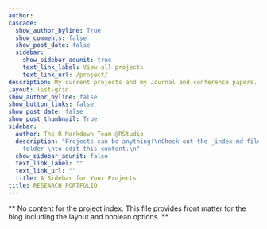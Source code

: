 ```yaml
---
author: 
cascade:
  show_author_byline: True
  show_comments: false
  show_post_date: false
  sidebar:
    show_sidebar_adunit: true
    text_link_label: View all projects
    text_link_url: /project/
description: My current projects and my Journal and conference papers.
layout: list-grid
show_author_byline: false
show_button_links: false
show_post_date: false
show_post_thumbnail: True
sidebar:
  author: The R Markdown Team @RStudio
  description: "Projects can be anything!\nCheck out the _index.md file in the /project
    folder \nto edit this content.\n"
  show_sidebar_adunit: false
  text_link_label: ""
  text_link_url: ""
  title: A Sidebar for Your Projects
title: RESEARCH PORTFOLIO
---
```


** No content for the project index. This file provides front matter for the blog including the layout and boolean options. **
